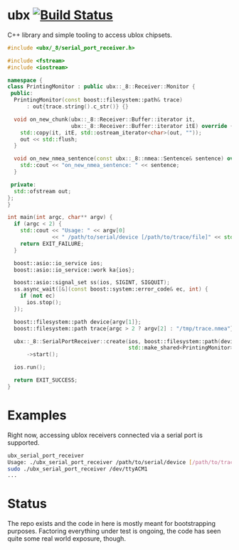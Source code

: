 # ubx [![Build Status](https://travis-ci.org/vosst/ubx.svg?branch=master)](https://travis-ci.org/vosst/ubx)
C++ library and simple tooling to access ublox chipsets.

```cpp
#include <ubx/_8/serial_port_receiver.h>

#include <fstream>
#include <iostream>

namespace {
class PrintingMonitor : public ubx::_8::Receiver::Monitor {
 public:
  PrintingMonitor(const boost::filesystem::path& trace)
      : out{trace.string().c_str()} {}

  void on_new_chunk(ubx::_8::Receiver::Buffer::iterator it,
                    ubx::_8::Receiver::Buffer::iterator itE) override {
    std::copy(it, itE, std::ostream_iterator<char>(out, ""));
    out << std::flush;
  }

  void on_new_nmea_sentence(const ubx::_8::nmea::Sentence& sentence) override {
    std::cout << "on_new_nmea_sentence: " << sentence;
  }

 private:
  std::ofstream out;
};
}

int main(int argc, char** argv) {
  if (argc < 2) {
    std::cout << "Usage: " << argv[0]
              << " /path/to/serial/device [/path/to/trace/file]" << std::endl;
    return EXIT_FAILURE;
  }

  boost::asio::io_service ios;
  boost::asio::io_service::work ka{ios};

  boost::asio::signal_set ss(ios, SIGINT, SIGQUIT);
  ss.async_wait([&](const boost::system::error_code& ec, int) {
    if (not ec)
      ios.stop();
  });

  boost::filesystem::path device{argv[1]};
  boost::filesystem::path trace{argc > 2 ? argv[2] : "/tmp/trace.nmea"};

  ubx::_8::SerialPortReceiver::create(ios, boost::filesystem::path(device),
                                      std::make_shared<PrintingMonitor>(trace))
      ->start();

  ios.run();

  return EXIT_SUCCESS;
}
```

# Examples

Right now, accessing ublox receivers connected via a serial port is supported.
```bash
ubx_serial_port_receiver 
Usage: ./ubx_serial_port_receiver /path/to/serial/device [/path/to/trace/file]
sudo ./ubx_serial_port_receiver /dev/ttyACM1
...
```

# Status
The repo exists and the code in here is mostly meant for bootstrapping purposes.
Factoring everything under test is ongoing, the code has seen quite some real world
exposure, though.

